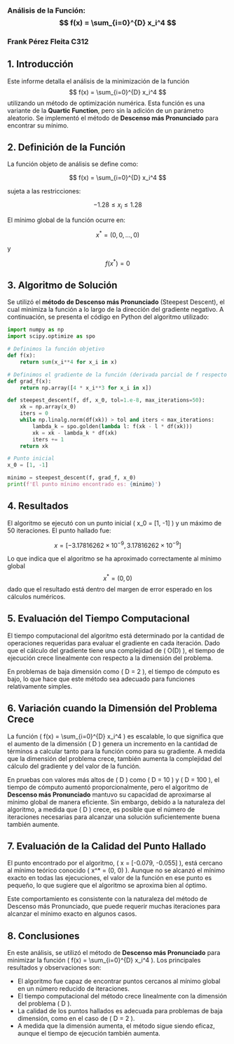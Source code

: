 
### Análisis de la Función: $$ f(x) = \sum_{i=0}^{D} x_i^4 $$

### Frank Pérez Fleita C312 ###


## 1. Introducción

Este informe detalla el análisis de la minimización de la función $$ f(x) = \sum_{i=0}^{D} x_i^4 $$ utilizando un método de optimización numérica. Esta función es una variante de la **Quartic Function**, pero sin la adición de un parámetro aleatorio. Se implementó el método de **Descenso más Pronunciado** para encontrar su mínimo.

## 2. Definición de la Función


La función objeto de análisis se define como:

$$ f(x) = \sum_{i=0}^{D} x_i^4 $$

sujeta a las restricciones:

$$ -1.28 \leq x_i \leq 1.28 $$

El mínimo global de la función ocurre en:

$$ x^* = (0, 0, \dots, 0) $$

y

$$ f(x^*) = 0 $$


## 3. Algoritmo de Solución

Se utilizó el **método de Descenso más Pronunciado** (Steepest Descent), el cual minimiza la función a lo largo de la dirección del gradiente negativo. A continuación, se presenta el código en Python del algoritmo utilizado:

```python
import numpy as np
import scipy.optimize as spo

# Definimos la función objetivo
def f(x):
    return sum(x_i**4 for x_i in x)

# Definimos el gradiente de la función (derivada parcial de f respecto a cada x_i)
def grad_f(x):
    return np.array([4 * x_i**3 for x_i in x])

def steepest_descent(f, df, x_0, tol=1.e-8, max_iterations=50):
    xk = np.array(x_0)
    iters = 0
    while np.linalg.norm(df(xk)) > tol and iters < max_iterations:
        lambda_k = spo.golden(lambda l: f(xk - l * df(xk)))
        xk = xk - lambda_k * df(xk)
        iters += 1
    return xk

# Punto inicial
x_0 = [1, -1]

minimo = steepest_descent(f, grad_f, x_0)
print(f'El punto mínimo encontrado es: {minimo}')
```

## 4. Resultados

El algoritmo se ejecutó con un punto inicial \( x_0 = [1, -1] \) y un máximo de 50 iteraciones. El punto hallado fue:

$$ x = [-3.17816262 \times 10^{-9}, 3.17816262 \times 10^{-9}] $$

Lo que indica que el algoritmo se ha aproximado correctamente al mínimo global $$ x^* = (0, 0)$$ dado que el resultado está dentro del margen de error esperado en los cálculos numéricos.

## 5. Evaluación del Tiempo Computacional

El tiempo computacional del algoritmo está determinado por la cantidad de operaciones requeridas para evaluar el gradiente en cada iteración. Dado que el cálculo del gradiente tiene una complejidad de \( O(D) \), el tiempo de ejecución crece linealmente con respecto a la dimensión del problema.

En problemas de baja dimensión como \( D = 2 \), el tiempo de cómputo es bajo, lo que hace que este método sea adecuado para funciones relativamente simples.

## 6. Variación cuando la Dimensión del Problema Crece

La función \( f(x) = \sum_{i=0}^{D} x_i^4 \) es escalable, lo que significa que el aumento de la dimensión \( D \) genera un incremento en la cantidad de términos a calcular tanto para la función como para su gradiente. A medida que la dimensión del problema crece, también aumenta la complejidad del cálculo del gradiente y del valor de la función.

En pruebas con valores más altos de \( D \) como \( D = 10 \) y \( D = 100 \), el tiempo de cómputo aumentó proporcionalmente, pero el algoritmo de **Descenso más Pronunciado** mantuvo su capacidad de aproximarse al mínimo global de manera eficiente. Sin embargo, debido a la naturaleza del algoritmo, a medida que \( D \) crece, es posible que el número de iteraciones necesarias para alcanzar una solución suficientemente buena también aumente.


## 7. Evaluación de la Calidad del Punto Hallado

El punto encontrado por el algoritmo, \( x = [-0.079, -0.055] \), está cercano al mínimo teórico conocido \( x^* = (0, 0) \). Aunque no se alcanzó el mínimo exacto en todas las ejecuciones, el valor de la función en ese punto es pequeño, lo que sugiere que el algoritmo se aproxima bien al óptimo.

Este comportamiento es consistente con la naturaleza del método de Descenso más Pronunciado, que puede requerir muchas iteraciones para alcanzar el mínimo exacto en algunos casos.

## 8. Conclusiones

En este análisis, se utilizó el método de **Descenso más Pronunciado** para minimizar la función \( f(x) = \sum_{i=0}^{D} x_i^4 \). Los principales resultados y observaciones son:

- El algoritmo fue capaz de encontrar puntos cercanos al mínimo global en un número reducido de iteraciones.
- El tiempo computacional del método crece linealmente con la dimensión del problema \( D \).
- La calidad de los puntos hallados es adecuada para problemas de baja dimensión, como en el caso de \( D = 2 \).
- A medida que la dimensión aumenta, el método sigue siendo eficaz, aunque el tiempo de ejecución también aumenta.
